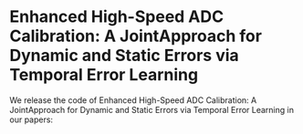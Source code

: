 # Enhanced High-Speed ADC Calibration: A JointApproach for Dynamic and Static Errors via Temporal Error Learning
We release the code of Enhanced High-Speed ADC Calibration: A JointApproach for Dynamic and Static Errors via Temporal Error Learning in our papers:

